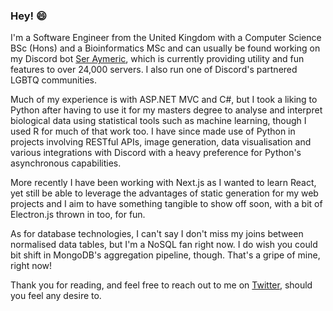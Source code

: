### Hey! 😄

I'm a Software Engineer from the United Kingdom with a Computer Science BSc (Hons) and a Bioinformatics MSc and can usually be found working on my Discord bot [Ser Aymeric](https://seraymeric.com), which is currently providing utility and fun features to over 24,000 servers. I also run one of Discord's partnered LGBTQ communities.

Much of my experience is with ASP.NET MVC and C#, but I took a liking to Python after having to use it for my masters degree to analyse and interpret biological data using statistical tools such as machine learning, though I used R for much of that work too. I have since made use of Python in projects involving RESTful APIs, image generation, data visualisation and various integrations with Discord with a heavy preference for Python's asynchronous capabilities.

More recently I have been working with Next.js as I wanted to learn React, yet still be able to leverage the advantages of static generation for my web projects and I aim to have something tangible to show off soon, with a bit of Electron.js thrown in too, for fun.

As for database technologies, I can't say I don't miss my joins between normalised data tables, but I'm a NoSQL fan right now. I do wish you could bit shift in MongoDB's aggregation pipeline, though. That's a gripe of mine, right now!

Thank you for reading, and feel free to reach out to me on [Twitter](https://twitter.com/yandawl), should you feel any desire to.
